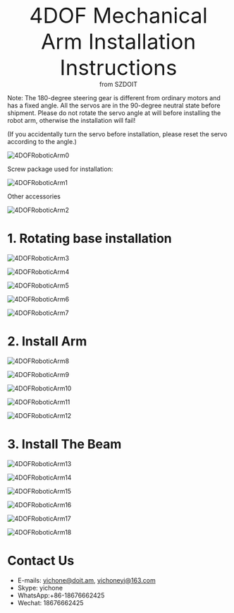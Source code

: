 <center> <font size=10> 4DOF Mechanical Arm Installation Instructions  </font></center>

<center> from SZDOIT </center>

Note: The 180-degree steering gear is different from ordinary motors and has a fixed angle. All the servos are in the 90-degree neutral state before shipment. Please do not rotate the servo angle at will before installing the robot arm, otherwise the installation will fail!

(If you accidentally turn the servo before installation, please reset the servo according to the angle.)

![4DOFRoboticArm0](https://github.com/SmartArduino/document/raw/master/docs/Robot/FrameChassis/4DOFRoboticArm/4DOFRoboticArm0.jpg)

Screw package used for installation:

![4DOFRoboticArm1](https://github.com/SmartArduino/document/raw/master/docs/Robot/FrameChassis/4DOFRoboticArm/4DOFRoboticArm1.jpg)

Other accessories

![4DOFRoboticArm2](https://github.com/SmartArduino/document/raw/master/docs/Robot/FrameChassis/4DOFRoboticArm/4DOFRoboticArm2.jpg)

# 1. Rotating base installation

![4DOFRoboticArm3](https://github.com/SmartArduino/document/raw/master/docs/Robot/FrameChassis/4DOFRoboticArm/4DOFRoboticArm3.jpg)

![4DOFRoboticArm4](https://github.com/SmartArduino/document/raw/master/docs/Robot/FrameChassis/4DOFRoboticArm/4DOFRoboticArm4.jpg)

 

![4DOFRoboticArm5](https://github.com/SmartArduino/document/raw/master/docs/Robot/FrameChassis/4DOFRoboticArm/4DOFRoboticArm5.jpg) 

![4DOFRoboticArm6](https://github.com/SmartArduino/document/raw/master/docs/Robot/FrameChassis/4DOFRoboticArm/4DOFRoboticArm6.jpg)

![4DOFRoboticArm7](https://github.com/SmartArduino/document/raw/master/docs/Robot/FrameChassis/4DOFRoboticArm/4DOFRoboticArm7.jpg)

# 2. Install Arm

![4DOFRoboticArm8](https://github.com/SmartArduino/document/raw/master/docs/Robot/FrameChassis/4DOFRoboticArm/4DOFRoboticArm8.jpg) 

![4DOFRoboticArm9](https://github.com/SmartArduino/document/raw/master/docs/Robot/FrameChassis/4DOFRoboticArm/4DOFRoboticArm9.jpg)

![4DOFRoboticArm10](https://github.com/SmartArduino/document/raw/master/docs/Robot/FrameChassis/4DOFRoboticArm/4DOFRoboticArm10.jpg) 

 

![4DOFRoboticArm11](https://github.com/SmartArduino/document/raw/master/docs/Robot/FrameChassis/4DOFRoboticArm/4DOFRoboticArm11.jpg)

![4DOFRoboticArm12](https://github.com/SmartArduino/document/raw/master/docs/Robot/FrameChassis/4DOFRoboticArm/4DOFRoboticArm12.jpg) 

# 3. Install The Beam

![4DOFRoboticArm13](https://github.com/SmartArduino/document/raw/master/docs/Robot/FrameChassis/4DOFRoboticArm/4DOFRoboticArm13.jpg) 

![4DOFRoboticArm14](https://github.com/SmartArduino/document/raw/master/docs/Robot/FrameChassis/4DOFRoboticArm/4DOFRoboticArm14.jpg) 

![4DOFRoboticArm15](https://github.com/SmartArduino/document/raw/master/docs/Robot/FrameChassis/4DOFRoboticArm/4DOFRoboticArm15.jpg) 

![4DOFRoboticArm16](https://github.com/SmartArduino/document/raw/master/docs/Robot/FrameChassis/4DOFRoboticArm/4DOFRoboticArm16.jpg) 

![4DOFRoboticArm17](https://github.com/SmartArduino/document/raw/master/docs/Robot/FrameChassis/4DOFRoboticArm/4DOFRoboticArm17.jpg) 

![4DOFRoboticArm18](https://github.com/SmartArduino/document/raw/master/docs/Robot/FrameChassis/4DOFRoboticArm/4DOFRoboticArm18.jpg) 

# Contact Us
- E-mails: [yichone@doit.am](mailto:yichone@doit.am), [yichoneyi@163.com](mailto:yichoneyi@163.com)
- Skype: yichone
- WhatsApp:+86-18676662425
- Wechat: 18676662425

 

 